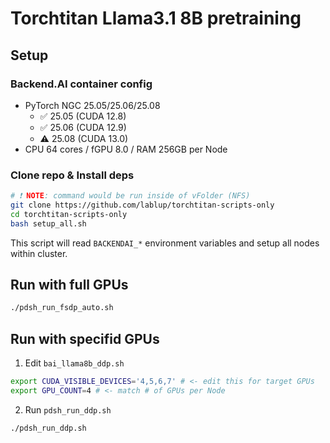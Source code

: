 # Torchtitan Llama3.1 8B pretraining

## Setup

### Backend.AI container config

- PyTorch NGC 25.05/25.06/25.08
  - ✅ 25.05 (CUDA 12.8)
  - ✅ 25.06 (CUDA 12.9)
  - ⚠️ 25.08 (CUDA 13.0)
- CPU 64 cores / fGPU 8.0 / RAM 256GB per Node

### Clone repo & Install deps

```bash
# ❗ NOTE: command would be run inside of vFolder (NFS)
git clone https://github.com/lablup/torchtitan-scripts-only
cd torchtitan-scripts-only
bash setup_all.sh
```

This script will read `BACKENDAI_*` environment variables and setup all nodes within cluster.

## Run with full GPUs

```bash
./pdsh_run_fsdp_auto.sh
```

## Run with specifid GPUs

1. Edit `bai_llama8b_ddp.sh`

```bash
export CUDA_VISIBLE_DEVICES='4,5,6,7' # <- edit this for target GPUs
export GPU_COUNT=4 # <- match # of GPUs per Node
```

2. Run `pdsh_run_ddp.sh`

```bash
./pdsh_run_ddp.sh
```
